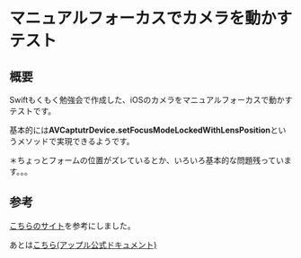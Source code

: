 # マニュアルフォーカスでカメラを動かすテスト

## 概要
Swiftもくもく勉強会で作成した、iOSのカメラをマニュアルフォーカスで動かすテストです。

基本的には**AVCaptutrDevice.setFocusModeLockedWithLensPosition**というメソッドで実現できるようです。

＊ちょっとフォームの位置がズレているとか、いろいろ基本的な問題残っています。。。

## 参考
[こちらのサイト](http://swift-salaryman.com/avcapture.1.php)を参考にしました。

あとは[こちら(アップル公式ドキュメント)](https://developer.apple.com/library/ios/documentation/AVFoundation/Reference/AVCaptureDevice_Class/index.html)